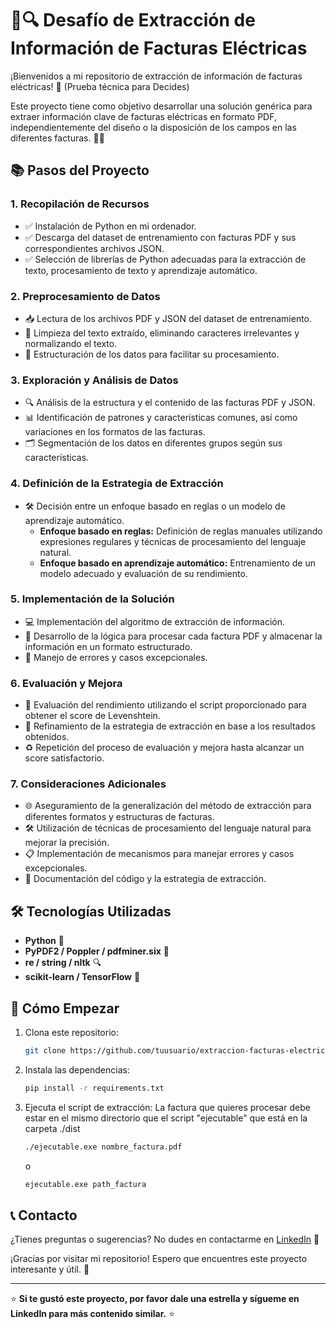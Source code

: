 # 📄🔍 Desafío de Extracción de Información de Facturas Eléctricas

¡Bienvenidos a mi repositorio de extracción de información de facturas eléctricas! 🚀
(Prueba técnica para Decides)

Este proyecto tiene como objetivo desarrollar una solución genérica para extraer información clave de facturas eléctricas en formato PDF, independientemente del diseño o la disposición de los campos en las diferentes facturas. 🧠💡

## 📚 Pasos del Proyecto

### 1. Recopilación de Recursos

- ✅ Instalación de Python en mi ordenador.
- ✅ Descarga del dataset de entrenamiento con facturas PDF y sus correspondientes archivos JSON.
- ✅ Selección de librerías de Python adecuadas para la extracción de texto, procesamiento de texto y aprendizaje automático.

### 2. Preprocesamiento de Datos

- 📥 Lectura de los archivos PDF y JSON del dataset de entrenamiento.
- 🧹 Limpieza del texto extraído, eliminando caracteres irrelevantes y normalizando el texto.
- 📑 Estructuración de los datos para facilitar su procesamiento.

### 3. Exploración y Análisis de Datos

- 🔍 Análisis de la estructura y el contenido de las facturas PDF y JSON.
- 📊 Identificación de patrones y características comunes, así como variaciones en los formatos de las facturas.
- 🗂 Segmentación de los datos en diferentes grupos según sus características.

### 4. Definición de la Estrategia de Extracción

- 🛠 Decisión entre un enfoque basado en reglas o un modelo de aprendizaje automático.
  - **Enfoque basado en reglas:** Definición de reglas manuales utilizando expresiones regulares y técnicas de procesamiento del lenguaje natural.
  - **Enfoque basado en aprendizaje automático:** Entrenamiento de un modelo adecuado y evaluación de su rendimiento.

### 5. Implementación de la Solución

- 💻 Implementación del algoritmo de extracción de información.
- 🔄 Desarrollo de la lógica para procesar cada factura PDF y almacenar la información en un formato estructurado.
- 🚨 Manejo de errores y casos excepcionales.

### 6. Evaluación y Mejora

- 🧪 Evaluación del rendimiento utilizando el script proporcionado para obtener el score de Levenshtein.
- 🔄 Refinamiento de la estrategia de extracción en base a los resultados obtenidos.
- ♻ Repetición del proceso de evaluación y mejora hasta alcanzar un score satisfactorio.

### 7. Consideraciones Adicionales

- 🌐 Aseguramiento de la generalización del método de extracción para diferentes formatos y estructuras de facturas.
- 🛠 Utilización de técnicas de procesamiento del lenguaje natural para mejorar la precisión.
- 📋 Implementación de mecanismos para manejar errores y casos excepcionales.
- 📝 Documentación del código y la estrategia de extracción.

## 🛠 Tecnologías Utilizadas

- **Python** 🐍
- **PyPDF2 / Poppler / pdfminer.six** 📄
- **re / string / nltk** 🔍
- **scikit-learn / TensorFlow** 🤖

## 🚀 Cómo Empezar

1. Clona este repositorio:
    ```bash
    git clone https://github.com/tuusuario/extraccion-facturas-electricas.git
    ```
2. Instala las dependencias:
    ```bash
    pip install -r requirements.txt
    ```
3. Ejecuta el script de extracción:
La factura que quieres procesar debe estar en el mismo directorio que el script "ejecutable" que está en la carpeta ./dist
    ```bash
    ./ejecutable.exe nombre_factura.pdf
    ```
    o
    ```bash
    ejecutable.exe path_factura
    ```

## 📞 Contacto

¿Tienes preguntas o sugerencias? No dudes en contactarme en [LinkedIn](https://www.linkedin.com/in/tuperfil) 💬

¡Gracias por visitar mi repositorio! Espero que encuentres este proyecto interesante y útil. 🙌

---

⭐ **Si te gustó este proyecto, por favor dale una estrella y sígueme en LinkedIn para más contenido similar.** ⭐